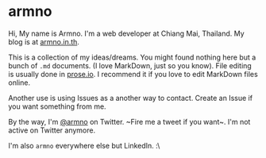 armno
=====

Hi, My name is Armno. I'm a web developer at Chiang Mai, Thailand. My blog is at [armno.in.th](http://armno.in.th).

This is a collection of my ideas/dreams. You might found nothing here but a bunch of `.md` documents. (I love MarkDown, just so you know). File editing is usually done in [prose.io](http://prose.io). I recommend it if you love to edit MarkDown files online.

Another use is using Issues as a another way to contact. Create an Issue if you want something from me.

By the way, I'm [@armno](https://twitter.com/armno) on Twitter. ~Fire me a tweet if you want~. I'm not active on Twitter anymore.

I'm also `armno` everywhere else but LinkedIn. :\
